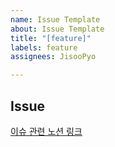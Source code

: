 ```yaml
---
name: Issue Template
about: Issue Template
title: "[feature]"
labels: feature
assignees: JisooPyo

---
```


<!-- 이슈 제목은 다음과 같이 작성합니다.
[docs] README ~~내용 추가
[feature] 회원가입
제목 헤더에는 다음이 들어갈 수 있습니다.
[init], [feature], [hotfix], [docs], [refactor], [CI], [perf] -->

## Issue

<!-- 이슈에 대해 설명해주세요 -->

[이슈 관련 노션 링크](링크)
